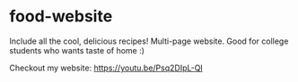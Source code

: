 # food-website
Include all the cool, delicious recipes! Multi-page website.
Good for college students who wants taste of home :)

Checkout my website: https://youtu.be/Psq2DIpL-QI

